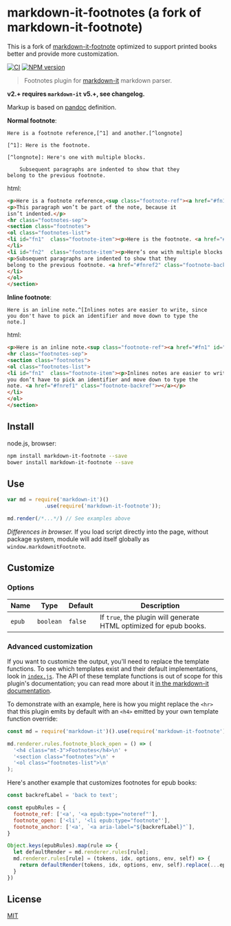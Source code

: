 # markdown-it-footnotes (a fork of markdown-it-footnote)

This is a fork of [markdown-it-footnote](https://npmjs.com/package/markdown-it-footnote)
optimized to support printed books better
and provide more customization.

[![CI](https://github.com/h-tex/markdown-it-footnotes/actions/workflows/ci.yml/badge.svg)](https://github.com/h-tex/markdown-it-footnotes/actions/workflows/ci.yml)
[![NPM version](https://img.shields.io/npm/v/markdown-it-footnotes.svg?style=flat)](https://www.npmjs.org/package/markdown-it-footnotes)
<!-- [![Coverage Status](https://img.shields.io/coveralls/markdown-it/markdown-it-footnote/master.svg?style=flat)](https://coveralls.io/r/markdown-it/markdown-it-footnote?branch=master) -->

> Footnotes plugin for [markdown-it](https://github.com/markdown-it/markdown-it) markdown parser.

__v2.+ requires `markdown-it` v5.+, see changelog.__

Markup is based on [pandoc](http://johnmacfarlane.net/pandoc/README.html#footnotes) definition.

__Normal footnote__:

```
Here is a footnote reference,[^1] and another.[^longnote]

[^1]: Here is the footnote.

[^longnote]: Here's one with multiple blocks.

    Subsequent paragraphs are indented to show that they
belong to the previous footnote.
```

html:

```html
<p>Here is a footnote reference,<sup class="footnote-ref"><a href="#fn1" id="fnref1">[1]</a></sup> and another.<sup class="footnote-ref"><a href="#fn2" id="fnref2">[2]</a></sup></p>
<p>This paragraph won’t be part of the note, because it
isn’t indented.</p>
<hr class="footnotes-sep">
<section class="footnotes">
<ol class="footnotes-list">
<li id="fn1"  class="footnote-item"><p>Here is the footnote. <a href="#fnref1" class="footnote-backref">↩</a></p>
</li>
<li id="fn2"  class="footnote-item"><p>Here’s one with multiple blocks.</p>
<p>Subsequent paragraphs are indented to show that they
belong to the previous footnote. <a href="#fnref2" class="footnote-backref">↩</a></p>
</li>
</ol>
</section>
```

__Inline footnote__:

```
Here is an inline note.^[Inlines notes are easier to write, since
you don't have to pick an identifier and move down to type the
note.]
```

html:

```html
<p>Here is an inline note.<sup class="footnote-ref"><a href="#fn1" id="fnref1">[1]</a></sup></p>
<hr class="footnotes-sep">
<section class="footnotes">
<ol class="footnotes-list">
<li id="fn1"  class="footnote-item"><p>Inlines notes are easier to write, since
you don’t have to pick an identifier and move down to type the
note. <a href="#fnref1" class="footnote-backref">↩</a></p>
</li>
</ol>
</section>
```


## Install

node.js, browser:

```bash
npm install markdown-it-footnote --save
bower install markdown-it-footnote --save
```

## Use

```js
var md = require('markdown-it')()
            .use(require('markdown-it-footnote'));

md.render(/*...*/) // See examples above
```

_Differences in browser._ If you load script directly into the page, without
package system, module will add itself globally as `window.markdownitFootnote`.


## Customize

### Options

| Name | Type | Default | Description |
|------|------|---------|-------------|
| `epub` | `boolean` | `false` | If `true`, the plugin will generate HTML optimized for epub books. |

### Advanced customization

If you want to customize the output, you'll need to replace the template
functions. To see which templates exist and their default implementations,
look in [`index.js`](index.js). The API of these template functions is out of
scope for this plugin's documentation; you can read more about it [in the
markdown-it
documentation](https://github.com/markdown-it/markdown-it/blob/master/docs/architecture.md#renderer).

To demonstrate with an example, here is how you might replace the `<hr>` that
this plugin emits by default with an `<h4>` emitted by your own template
function override:

```js
const md = require('markdown-it')().use(require('markdown-it-footnote'));

md.renderer.rules.footnote_block_open = () => (
  '<h4 class="mt-3">Footnotes</h4>\n' +
  '<section class="footnotes">\n' +
  '<ol class="footnotes-list">\n'
);
```

Here's another example that customizes footnotes for epub books:

```js
const backrefLabel = 'back to text';

const epubRules = {
  footnote_ref: ['<a', '<a epub:type="noteref"'],
  footnote_open: ['<li', '<li epub:type="footnote"'],
  footnote_anchor: ['<a', `<a aria-label="${backrefLabel}"`],
}

Object.keys(epubRules).map(rule => {
  let defaultRender = md.renderer.rules[rule];
  md.renderer.rules[rule] = (tokens, idx, options, env, self) => {
    return defaultRender(tokens, idx, options, env, self).replace(...epubRules[rule]);
  }
})
```

## License

[MIT](https://github.com/markdown-it/markdown-it-footnote/blob/master/LICENSE)
